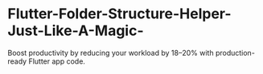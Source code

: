 # Flutter-Folder-Structure-Helper-Just-Like-A-Magic-
Boost productivity by reducing your workload by 18–20% with production-ready Flutter app code.
